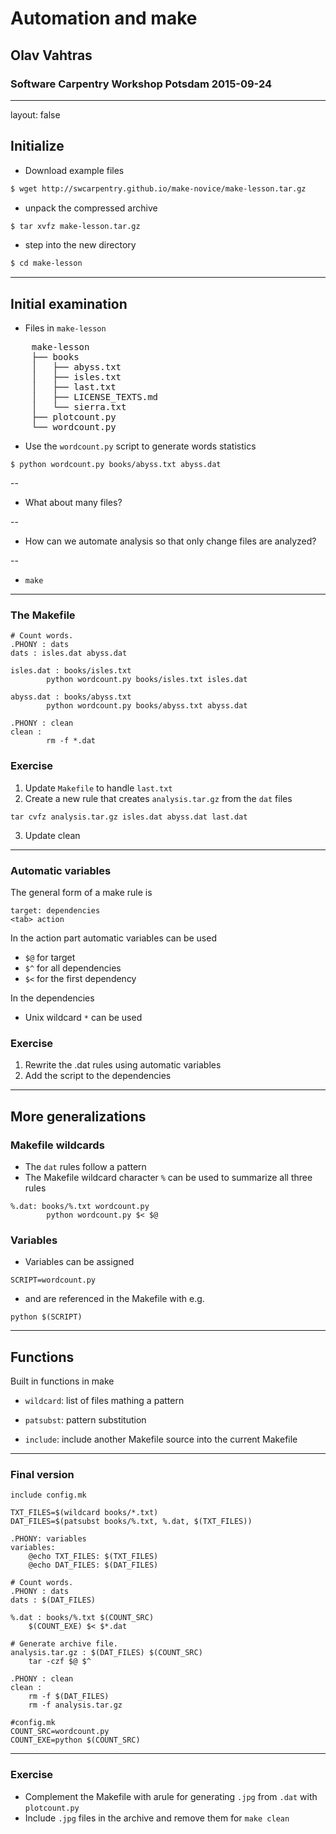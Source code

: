 # Automation and make

## Olav Vahtras

### Software Carpentry Workshop Potsdam 2015-09-24


---

layout: false

## Initialize

- Download example files
```bash
$ wget http://swcarpentry.github.io/make-novice/make-lesson.tar.gz
```
- unpack the compressed archive
```bash
$ tar xvfz make-lesson.tar.gz
```
- step into the new directory
```bash
$ cd make-lesson
```

---

## Initial examination

- Files in `make-lesson`

<PRE>
    make-lesson
    ├── books
    │   ├── abyss.txt
    │   ├── isles.txt
    │   ├── last.txt
    │   ├── LICENSE_TEXTS.md
    │   └── sierra.txt
    ├── plotcount.py
    └── wordcount.py
</PRE>

- Use the `wordcount.py` script to generate words statistics

```
$ python wordcount.py books/abyss.txt abyss.dat
```

--
- What about many files?

--
- How can we automate analysis so that only change files are analyzed?

--
- `make`
	

---

### The Makefile
```
# Count words.
.PHONY : dats
dats : isles.dat abyss.dat

isles.dat : books/isles.txt
        python wordcount.py books/isles.txt isles.dat

abyss.dat : books/abyss.txt
        python wordcount.py books/abyss.txt abyss.dat

.PHONY : clean
clean :
        rm -f *.dat
```

### Exercise

1. Update `Makefile` to handle `last.txt`
2. Create a new rule that creates `analysis.tar.gz` from the `dat` files
```
tar cvfz analysis.tar.gz isles.dat abyss.dat last.dat
```
3. Update clean

---

### Automatic variables

The general form of a make rule is

```
target: dependencies
<tab> action
```

In the action part automatic variables can be used

* `$@` for target
* `$^` for all dependencies
* `$<` for the first dependency

In the dependencies

* Unix wildcard `*` can be used

### Exercise

1. Rewrite the .dat rules using automatic variables
2. Add the script to the dependencies

---

## More generalizations

### Makefile wildcards

* The `dat` rules follow a pattern
* The Makefile wildcard character `%` can be used to summarize all three rules

```
%.dat: books/%.txt wordcount.py
        python wordcount.py $< $@
```

### Variables

* Variables can be assigned
```
SCRIPT=wordcount.py
```
* and are referenced in the Makefile with e.g.
```
python $(SCRIPT)
```

---

## Functions

Built in functions in make


* `wildcard`: list of files mathing a pattern

* `patsubst`: pattern substitution

* `include`: include another Makefile source into the current Makefile

---

### Final version

```
include config.mk

TXT_FILES=$(wildcard books/*.txt)
DAT_FILES=$(patsubst books/%.txt, %.dat, $(TXT_FILES))

.PHONY: variables
variables:
    @echo TXT_FILES: $(TXT_FILES)
    @echo DAT_FILES: $(DAT_FILES)

# Count words.
.PHONY : dats
dats : $(DAT_FILES)

%.dat : books/%.txt $(COUNT_SRC)
    $(COUNT_EXE) $< $*.dat

# Generate archive file.
analysis.tar.gz : $(DAT_FILES) $(COUNT_SRC)
    tar -czf $@ $^

.PHONY : clean
clean :
    rm -f $(DAT_FILES)
    rm -f analysis.tar.gz

```
```
#config.mk
COUNT_SRC=wordcount.py
COUNT_EXE=python $(COUNT_SRC)
```

---

### Exercise

* Complement the Makefile with arule for generating `.jpg` from `.dat` with `plotcount.py`
* Include `.jpg` files in the archive and remove them for `make clean`
